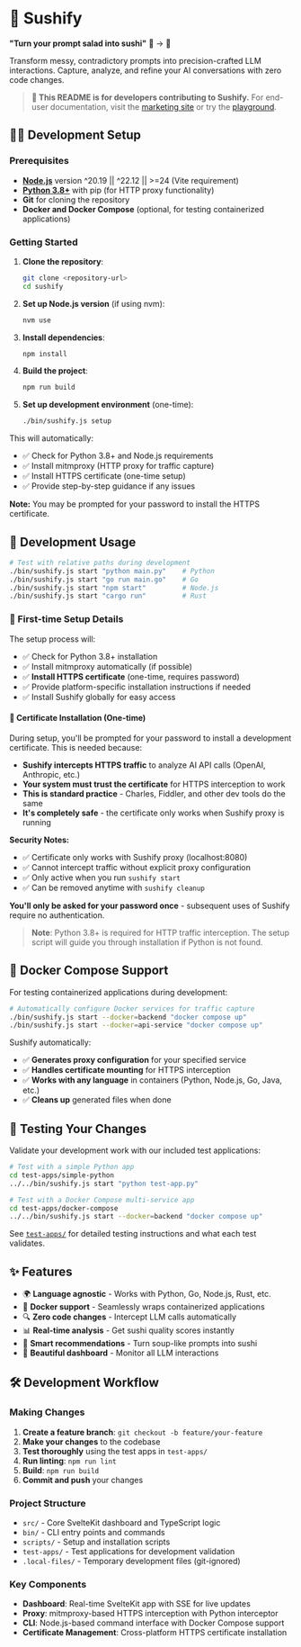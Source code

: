 # 🍣 Sushify

**"Turn your prompt salad into sushi"** 🥗 → 🍣

Transform messy, contradictory prompts into precision-crafted LLM interactions. Capture, analyze, and refine your AI conversations with zero code changes.

> **📖 This README is for developers contributing to Sushify.** For end-user documentation, visit the [marketing site](link-to-be-added) or try the [playground](link-to-be-added).

## 👨‍💻 Development Setup

### Prerequisites

- **[Node.js](https://nodejs.org/en/download)** version ^20.19 || ^22.12 || >=24 (Vite requirement)
- **[Python 3.8+](https://www.python.org/downloads/)** with pip (for HTTP proxy functionality)
- **Git** for cloning the repository
- **Docker and Docker Compose** (optional, for testing containerized applications)

### Getting Started

1. **Clone the repository**:

   ```bash
   git clone <repository-url>
   cd sushify
   ```

2. **Set up Node.js version** (if using nvm):

   ```bash
   nvm use
   ```

3. **Install dependencies**:

   ```bash
   npm install
   ```

4. **Build the project**:

   ```bash
   npm run build
   ```

5. **Set up development environment** (one-time):
   ```bash
   ./bin/sushify.js setup
   ```

This will automatically:

- ✅ Check for Python 3.8+ and Node.js requirements
- ✅ Install mitmproxy (HTTP proxy for traffic capture)
- ✅ Install HTTPS certificate (one-time setup)
- ✅ Provide step-by-step guidance if any issues

**Note:** You may be prompted for your password to install the HTTPS certificate.

## 🎯 Development Usage

```bash
# Test with relative paths during development
./bin/sushify.js start "python main.py"    # Python
./bin/sushify.js start "go run main.go"    # Go
./bin/sushify.js start "npm start"         # Node.js
./bin/sushify.js start "cargo run"         # Rust
```

### 🔧 First-time Setup Details

The setup process will:

- ✅ Check for Python 3.8+ installation
- ✅ Install mitmproxy automatically (if possible)
- ✅ **Install HTTPS certificate** (one-time, requires password)
- ✅ Provide platform-specific installation instructions if needed
- ✅ Install Sushify globally for easy access

#### 🔐 Certificate Installation (One-time)

During setup, you'll be prompted for your password to install a development certificate. This is needed because:

- **Sushify intercepts HTTPS traffic** to analyze AI API calls (OpenAI, Anthropic, etc.)
- **Your system must trust the certificate** for HTTPS interception to work
- **This is standard practice** - Charles, Fiddler, and other dev tools do the same
- **It's completely safe** - the certificate only works when Sushify proxy is running

**Security Notes:**

- ✅ Certificate only works with Sushify proxy (localhost:8080)
- ✅ Cannot intercept traffic without explicit proxy configuration
- ✅ Only active when you run `sushify start`
- ✅ Can be removed anytime with `sushify cleanup`

**You'll only be asked for your password once** - subsequent uses of Sushify require no authentication.

> **Note**: Python 3.8+ is required for HTTP traffic interception. The setup script will guide you through installation if Python is not found.

## 🐳 Docker Compose Support

For testing containerized applications during development:

```bash
# Automatically configure Docker services for traffic capture
./bin/sushify.js start --docker=backend "docker compose up"
./bin/sushify.js start --docker=api-service "docker compose up"
```

Sushify automatically:

- ✅ **Generates proxy configuration** for your specified service
- ✅ **Handles certificate mounting** for HTTPS interception
- ✅ **Works with any language** in containers (Python, Node.js, Go, Java, etc.)
- ✅ **Cleans up** generated files when done

## 🧪 Testing Your Changes

Validate your development work with our included test applications:

```bash
# Test with a simple Python app
cd test-apps/simple-python
../../bin/sushify.js start "python test-app.py"

# Test with a Docker Compose multi-service app
cd test-apps/docker-compose
../../bin/sushify.js start --docker=backend "docker compose up"
```

See [`test-apps/`](./test-apps/) for detailed testing instructions and what each test validates.

## ✨ Features

- 🌍 **Language agnostic** - Works with Python, Go, Node.js, Rust, etc.
- 🐳 **Docker support** - Seamlessly wraps containerized applications
- 🔍 **Zero code changes** - Intercept LLM calls automatically
- 📊 **Real-time analysis** - Get sushi quality scores instantly
- 🎯 **Smart recommendations** - Turn soup-like prompts into sushi
- 📱 **Beautiful dashboard** - Monitor all LLM interactions

## 🛠️ Development Workflow

### Making Changes

1. **Create a feature branch**: `git checkout -b feature/your-feature`
2. **Make your changes** to the codebase
3. **Test thoroughly** using the test apps in `test-apps/`
4. **Run linting**: `npm run lint`
5. **Build**: `npm run build`
6. **Commit and push** your changes

### Project Structure

- `src/` - Core SvelteKit dashboard and TypeScript logic
- `bin/` - CLI entry points and commands
- `scripts/` - Setup and installation scripts
- `test-apps/` - Test applications for development validation
- `.local-files/` - Temporary development files (git-ignored)

### Key Components

- **Dashboard**: Real-time SvelteKit app with SSE for live updates
- **Proxy**: mitmproxy-based HTTPS interception with Python interceptor
- **CLI**: Node.js-based command interface with Docker Compose support
- **Certificate Management**: Cross-platform HTTPS certificate installation
